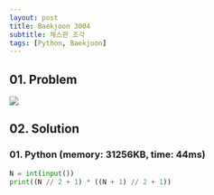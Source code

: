 ```yaml
---
layout: post
title: Baekjoon 3004
subtitle: 체스판 조각
tags: [Python, Baekjoon]
---
```


## 01. Problem

<img src="https://github.com/WoojinJeonkr/WoojinJeonkr.github.io/blob/main/assets/images/post_image/baekjoon/baekjoon_3004.png?raw=true">

## 02. Solution

### 01. Python (memory: 31256KB, time: 44ms)

```Python
N = int(input())
print((N // 2 + 1) * ((N + 1) // 2 + 1))
```
